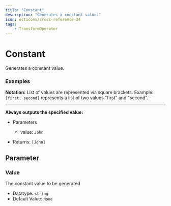```yaml
---
title: "Constant"
description: "Generates a constant value."
icon: octicons/cross-reference-24
tags: 
    - TransformOperator
---
```

# Constant
<!-- This file was generated - DO NOT CHANGE IT MANUALLY -->



Generates a constant value.

### Examples

**Notation:** List of values are represented via square brackets. Example: `[first, second]` represents a list of two values "first" and "second".

---
**Always outputs the specified value:**

* Parameters
    * value: `John`

* Returns: `[John]`




## Parameter

### Value

The constant value to be generated

- Datatype: `string`
- Default Value: `None`




